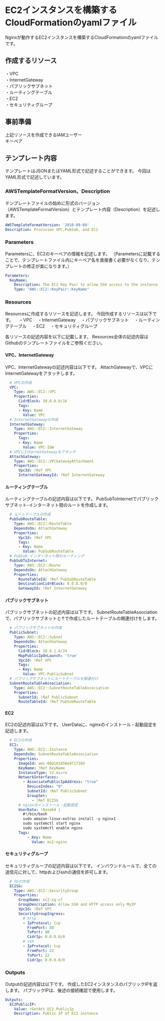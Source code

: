 # EC2インスタンスを構築するCloudFormationのyamlファイル
Nginxが動作するEC2インスタンスを構築するCloudFormationのyamlファイルです。

## 作成するリソース
・VPC
<br>
・InternetGateway
<br>
・パブリックサブネット
<br>
・ルーティングテーブル
<br>
・EC2
<br>
・セキュリティグループ

## 事前準備
上記リソースを作成できるIAMユーザー
<br>
キーペア

## テンプレート内容
テンプレートはJSONまたはYAML形式で記述することができます。
今回はYAML形式で記述しています。

### AWSTemplateFormatVersion、Description

テンプレートファイルの始めに形式のバージョン（AWSTemplateFormatVersion）とテンプレート内容（Description）を記述します。

```yaml
AWSTemplateFormatVersion: '2010-09-09'
Description: Provision VPC,PubSub, and EC2
```

### Parameters
Parametersに、EC2のキーペアの情報を記述します。
（Parametersに記載することで、テンプレートファイル内にキーペア名を直接書く必要がなくなり、テンプレートの修正が楽になります。）

```yaml
Parameters: 
  KeyName:
    Description: The EC2 Key Pair to allow SSH access to the instance
    Type: "AWS::EC2::KeyPair::KeyName"
```

### Resources

Resourcesに作成するリソースを記述します。
今回作成するリソースは以下です。
　・VPC
　・InternetGateway
　・パブリックサブネット
　・ルーティングテーブル
　・EC2
　・セキュリティグループ

各リソースの記述内容を以下に記載します。
Resources全体の記述内容はGithubのテンプレートファイルをご参照ください。


#### VPC、InternetGateway
VPC、InternetGatewayの記述内容は以下です。
AttachGatewayで、VPCにInternetGatewayをアタッチします。
```yaml
  # VPCの作成
  VPC:
    Type: AWS::EC2::VPC
    Properties:
      CidrBlock: 10.0.0.0/16
      Tags:
      - Key: Name
        Value: VPC
  # InternetGatewayの作成
  InternetGateway:
    Type: AWS::EC2::InternetGateway
    Properties:
      Tags:
      - Key: Name
        Value: VPC-IGW
  # VPCにInternetGatewayをアタッチ
  AttachGateway:
    Type: AWS::EC2::VPCGatewayAttachment
    Properties:
      VpcId: !Ref VPC
      InternetGatewayId: !Ref InternetGateway
```

#### ルーティングテーブル
ルーティングテーブルの記述内容は以下です。
PubSubToInternetでパブリックサブネット-インターネット間のルートを作成します。

```yaml
  # ルートテーブルの作成
  PubSubRouteTable:
    Type: AWS::EC2::RouteTable
    DependsOn: AttachGateway
    Properties:
      VpcId: !Ref VPC
      Tags:
      - Key: Name
        Value: PubSubRouteTable
  # PubSub-インターネット間のルーティング
  PubSubToInternet:
    Type: AWS::EC2::Route
    DependsOn: AttachGateway
    Properties:
      RouteTableId: !Ref PubSubRouteTable
      DestinationCidrBlock: 0.0.0.0/0
      GatewayId: !Ref InternetGateway
```

#### パブリックサブネット
パブリックサブネットの記述内容は以下です。
SubnetRouteTableAssociationで、パブリックサブネットと↑で作成したルートテーブルの関連付けをします。

```yaml
  # パブリックサブネットの作成
  PublicSubnet:
    Type: AWS::EC2::Subnet
    DependsOn: AttachGateway
    Properties:
      CidrBlock: 10.0.1.0/24
      MapPublicIpOnLaunch: 'true'
      VpcId: !Ref VPC
      Tags:
      - Key: Name
        Value: VPC-PublicSubnet
  # パブリックサブネットにルートテーブルを関連付け
  SubnetRouteTableAssociation:
    Type: AWS::EC2::SubnetRouteTableAssociation
    Properties:
      SubnetId: !Ref PublicSubnet
      RouteTableId: !Ref PubSubRouteTable
```

#### EC2
EC2の記述内容は以下です。
UserDataに、nginxのインストール・起動設定を記述します。

```yaml
  # EC2の作成
  EC2: 
    Type: AWS::EC2::Instance
    DependsOn: SubnetRouteTableAssociation
    Properties: 
      ImageId: ami-00d101850e971728d
      KeyName: !Ref KeyName
      InstanceType: t2.micro
      NetworkInterfaces: 
        - AssociatePublicIpAddress: "true"
          DeviceIndex: "0"
          SubnetId: !Ref PublicSubnet
          GroupSet:
            - !Ref EC2SG
      # nginxのインストール・起動設定
      UserData: !Base64 |
        #!/bin/bash
        sudo amazon-linux-extras install -y nginx1
        sudo systemctl start nginx
        sudo systemctl enable nginx
      Tags:
          - Key: Name
            Value: ec2-nginx
```

#### セキュリティグループ
セキュリティグループの記述内容は以下です。
インバウンドルールで、全ての送信元に対して、httpおよびsshの通信を許可します。

```yaml
  # SGの作成
  EC2SG:
    Type: AWS::EC2::SecurityGroup
    Properties:
      GroupName: ec2-sg-cf
      GroupDescription: Allow SSH and HTTP access only MyIP
      VpcId: !Ref VPC
      SecurityGroupIngress:
        # http
        - IpProtocol: tcp
          FromPort: 80
          ToPort: 80
          CidrIp: 0.0.0.0/0
        # ssh
        - IpProtocol: tcp
          FromPort: 22
          ToPort: 22
          CidrIp: 0.0.0.0/0
```

### Outputs

Outputの記述内容は以下です。
作成したEC2インスタンスのパブリックIPを返します。
パブリックIPは、後述の接続確認で使用します。

```yaml
Outputs:
  EC2PublicIP:
    Value: !GetAtt EC2.PublicIp
    Description: Public IP of EC2 instance
```
